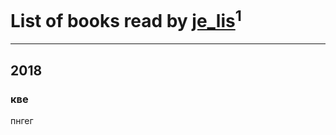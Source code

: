 # List of books read by [je_lis](https://plus.google.com/117459010591942074929)<sup>1</sup>
---

## 2018

### кве
пнгег



